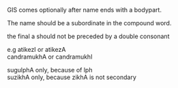 GIS comes optionally after name ends with a bodypart.

The name should be a subordinate in the compound word.

the final a should not be preceded by a double consonant

e.g atikezI or atikezA  
candramukhA or candramukhI

sugulphA only, because of lph  
suzikhA only, because zikhA is not secondary